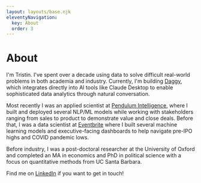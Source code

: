 ```yaml
---
layout: layouts/base.njk
eleventyNavigation:
  key: About
  order: 3
---
```

# About

I'm Tristin. I've spent over a decade using data to solve difficult real-world problems in both academia and industry. Currently, I'm building [Daggy](https://www.daggydata.com), which integrates directly into AI tools like Claude Desktop to enable sophisticated data analytics through natural conversation.

Most recently I was an applied scientist at [Pendulum Intelligence](https://pendulumintel.com/), where I built and deployed several NLP/ML models while working with stakeholders ranging from sales to product to demonstrate value and close deals. Before that, I was a data scientist at [Eventbrite](https://www.eventbrite.com) where I built several machine learning models and executive-facing dashboards to help navigate pre-IPO highs and COVID pandemic lows.

Before industry, I was a post-doctoral researcher at the University of Oxford and completed an MA in economics and PhD in political science with a focus on quantitative methods from UC Santa Barbara.

Find me on [LinkedIn](https://www.linkedin.com/in/tristinbeckman/) if you want to get in touch!